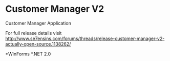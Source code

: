 Customer Manager V2
=================

Customer Manager Application


For full release details visit http://www.se7ensins.com/forums/threads/release-customer-manager-v2-actually-open-source.1138262/

*WinForms
*.NET 2.0
